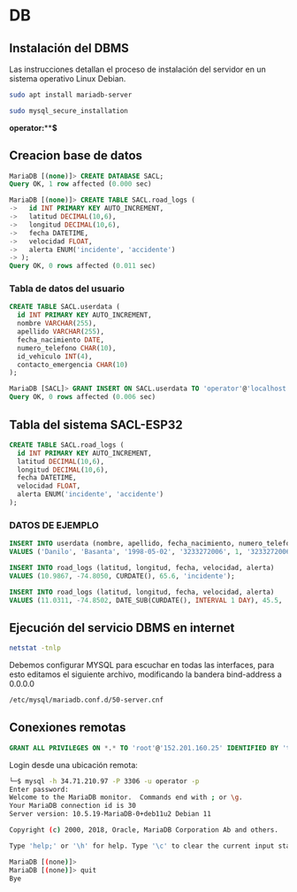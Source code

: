 # DB

## Instalación del DBMS

Las instrucciones detallan el proceso de instalación del servidor en un sistema operativo Linux Debian.

```bash
sudo apt install mariadb-server
```


```bash
sudo mysql_secure_installation
```


**operator:******$**


## Creacion base de datos

```sql
MariaDB [(none)]> CREATE DATABASE SACL;
Query OK, 1 row affected (0.000 sec)

MariaDB [(none)]> CREATE TABLE SACL.road_logs (
->   id INT PRIMARY KEY AUTO_INCREMENT,
->   latitud DECIMAL(10,6),
->   longitud DECIMAL(10,6),
->   fecha DATETIME,
->   velocidad FLOAT,
->   alerta ENUM('incidente', 'accidente')
-> );
Query OK, 0 rows affected (0.011 sec)
```


### Tabla de datos del usuario

```sql
CREATE TABLE SACL.userdata (
  id INT PRIMARY KEY AUTO_INCREMENT,
  nombre VARCHAR(255),
  apellido VARCHAR(255),
  fecha_nacimiento DATE,
  numero_telefono CHAR(10),
  id_vehiculo INT(4),
  contacto_emergencia CHAR(10)
);
```


```sql
MariaDB [SACL]> GRANT INSERT ON SACL.userdata TO 'operator'@'localhost';
Query OK, 0 rows affected (0.006 sec)
```


## Tabla del sistema SACL-ESP32

```sql
CREATE TABLE SACL.road_logs (
  id INT PRIMARY KEY AUTO_INCREMENT,
  latitud DECIMAL(10,6),
  longitud DECIMAL(10,6),
  fecha DATETIME,
  velocidad FLOAT,
  alerta ENUM('incidente', 'accidente')
);
```

### DATOS DE EJEMPLO


```sql
INSERT INTO userdata (nombre, apellido, fecha_nacimiento, numero_telefono, id_vehiculo, contacto_emergencia)
VALUES ('Danilo', 'Basanta', '1998-05-02', '3233272006', 1, '3233272006');
```


```sql
INSERT INTO road_logs (latitud, longitud, fecha, velocidad, alerta)
VALUES (10.9867, -74.8050, CURDATE(), 65.6, 'incidente');
```

```sql
INSERT INTO road_logs (latitud, longitud, fecha, velocidad, alerta)
VALUES (11.0311, -74.8502, DATE_SUB(CURDATE(), INTERVAL 1 DAY), 45.5, 'accidente');
```

## Ejecución del servicio DBMS en internet

```bash
netstat -tnlp
```


Debemos configurar MYSQL para escuchar en todas las interfaces, para esto editamos el siguiente archivo, modificando la bandera bind-address a 0.0.0.0

```bash
/etc/mysql/mariadb.conf.d/50-server.cnf
```

## Conexiones remotas


```sql
GRANT ALL PRIVILEGES ON *.* TO 'root'@'152.201.160.25' IDENTIFIED BY 'tu_contraseña';
```

Login desde una ubicación remota:

```bash
└─$ mysql -h 34.71.210.97 -P 3306 -u operator -p
Enter password: 
Welcome to the MariaDB monitor.  Commands end with ; or \g.
Your MariaDB connection id is 30
Server version: 10.5.19-MariaDB-0+deb11u2 Debian 11

Copyright (c) 2000, 2018, Oracle, MariaDB Corporation Ab and others.

Type 'help;' or '\h' for help. Type '\c' to clear the current input statement.

MariaDB [(none)]> 
MariaDB [(none)]> quit
Bye
```
